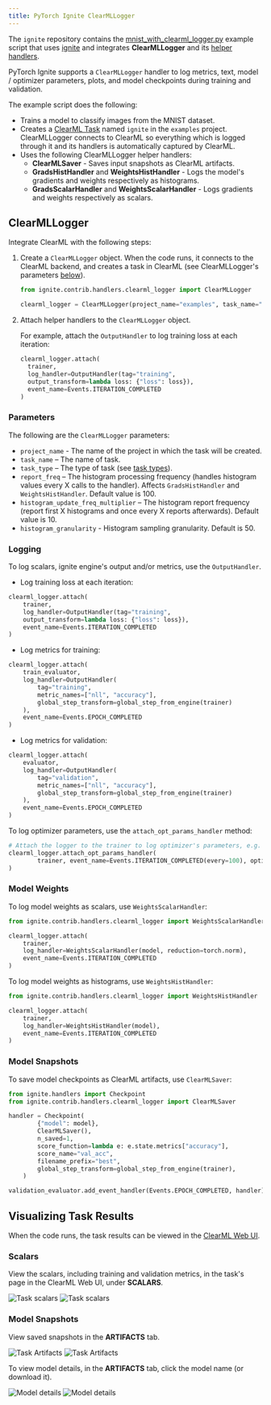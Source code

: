 ```yaml
---
title: PyTorch Ignite ClearMLLogger
---
```


The `ignite` repository contains the [mnist_with_clearml_logger.py](https://github.com/pytorch/ignite/blob/master/examples/mnist/mnist_with_clearml_logger.py)
example script that uses [ignite](https://github.com/pytorch/ignite) and integrates **ClearMLLogger** and its [helper handlers](https://pytorch.org/ignite/v0.5.0.post2/generated/ignite.handlers.clearml_logger.html). 

PyTorch Ignite supports a `ClearMLLogger` handler to log metrics, text, model / optimizer parameters, plots, and model 
checkpoints during training and validation. 

The example script does the following:
* Trains a model to classify images from the MNIST dataset. 
* Creates a [ClearML Task](../../../fundamentals/task.md) named `ignite` in the `examples` 
  project. ClearMLLogger connects to ClearML so everything which is logged through it and its handlers 
  is automatically captured by ClearML. 
* Uses the following ClearMLLogger helper handlers:
    * **ClearMLSaver** - Saves input snapshots as ClearML artifacts.
    * **GradsHistHandler** and **WeightsHistHandler** - Logs the model's gradients and weights respectively as histograms.
    * **GradsScalarHandler** and **WeightsScalarHandler** - Logs gradients and weights respectively as scalars.

  
## ClearMLLogger

Integrate ClearML with the following steps:
1. Create a `ClearMLLogger` object. When the code runs, it connects to the ClearML backend, and creates a task in ClearML
   (see ClearMLLogger's parameters [below](#parameters)).

   ```python
   from ignite.contrib.handlers.clearml_logger import ClearMLLogger

   clearml_logger = ClearMLLogger(project_name="examples", task_name="ignite")
   ```

1. Attach helper handlers to the `ClearMLLogger` object.
   
   For example, attach the `OutputHandler` to log training loss at each iteration:
   ```python
   clearml_logger.attach(
     trainer,
     log_handler=OutputHandler(tag="training",
     output_transform=lambda loss: {"loss": loss}),
     event_name=Events.ITERATION_COMPLETED
   )
   ```

### Parameters
The following are the `ClearMLLogger` parameters:
* `project_name` - The name of the project in which the task will be created. 
* `task_name` – The name of task.
* `task_type` – The type of task (see [task types](../../../fundamentals/task.md#task-types)).
* `report_freq` – The histogram processing frequency (handles histogram values every X calls to the handler). Affects 
  `GradsHistHandler` and `WeightsHistHandler`. Default value is 100.
* `histogram_update_freq_multiplier` – The histogram report frequency (report first X histograms and once every X 
  reports afterwards). Default value is 10.
* `histogram_granularity` - Histogram sampling granularity. Default is 50.

### Logging 
To log scalars, ignite engine's output and/or metrics, use the `OutputHandler`. 

* Log training loss at each iteration:
```python
clearml_logger.attach(
    trainer,
    log_handler=OutputHandler(tag="training",
    output_transform=lambda loss: {"loss": loss}),
    event_name=Events.ITERATION_COMPLETED
)
```

* Log metrics for training:
    
```python
clearml_logger.attach(
    train_evaluator,
    log_handler=OutputHandler(
        tag="training",
        metric_names=["nll", "accuracy"],
        global_step_transform=global_step_from_engine(trainer)
    ),
    event_name=Events.EPOCH_COMPLETED
)
```

* Log metrics for validation:
                    
```python
clearml_logger.attach(
    evaluator,
    log_handler=OutputHandler(
        tag="validation",
        metric_names=["nll", "accuracy"],
        global_step_transform=global_step_from_engine(trainer)
    ),
    event_name=Events.EPOCH_COMPLETED
)
```

To log optimizer parameters, use the `attach_opt_params_handler` method:
```python
# Attach the logger to the trainer to log optimizer's parameters, e.g. learning rate at each iteration
clearml_logger.attach_opt_params_handler(
        trainer, event_name=Events.ITERATION_COMPLETED(every=100), optimizer=optimizer
)
```
 
### Model Weights

To log model weights as scalars, use `WeightsScalarHandler`:

```python
from ignite.contrib.handlers.clearml_logger import WeightsScalarHandler

clearml_logger.attach(
    trainer,
    log_handler=WeightsScalarHandler(model, reduction=torch.norm),
    event_name=Events.ITERATION_COMPLETED
)
```

To log model weights as histograms, use `WeightsHistHandler`:

```python
from ignite.contrib.handlers.clearml_logger import WeightsHistHandler

clearml_logger.attach(
    trainer,
    log_handler=WeightsHistHandler(model),
    event_name=Events.ITERATION_COMPLETED
)
```
    

### Model Snapshots

To save model checkpoints as ClearML artifacts, use `ClearMLSaver`:

```python
from ignite.handlers import Checkpoint
from ignite.contrib.handlers.clearml_logger import ClearMLSaver

handler = Checkpoint(
        {"model": model},
        ClearMLSaver(),
        n_saved=1,
        score_function=lambda e: e.state.metrics["accuracy"],
        score_name="val_acc",
        filename_prefix="best",
        global_step_transform=global_step_from_engine(trainer),
    )

validation_evaluator.add_event_handler(Events.EPOCH_COMPLETED, handler)
```


## Visualizing Task Results

When the code runs, the task results can be viewed in the [ClearML Web UI](../../../webapp/webapp_overview.md). 

### Scalars

View the scalars, including training and validation metrics, in the task's page in the ClearML Web UI, under 
**SCALARS**.

![Task scalars](../../../img/ignite_training.png#light-mode-only)
![Task scalars](../../../img/ignite_training_dark.png#dark-mode-only)

### Model Snapshots
 

View saved snapshots in the **ARTIFACTS** tab.

![Task Artifacts](../../../img/ignite_artifact.png#light-mode-only)
![Task Artifacts](../../../img/ignite_artifact_dark.png#dark-mode-only)

To view model details, in the **ARTIFACTS** tab, click the model name (or download it).

![Model details](../../../img/ignite_model.png#light-mode-only)
![Model details](../../../img/ignite_model_dark.png#dark-mode-only)
